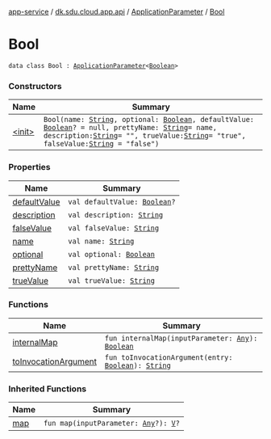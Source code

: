 [app-service](../../../index.md) / [dk.sdu.cloud.app.api](../../index.md) / [ApplicationParameter](../index.md) / [Bool](./index.md)

# Bool

`data class Bool : `[`ApplicationParameter`](../index.md)`<`[`Boolean`](https://kotlinlang.org/api/latest/jvm/stdlib/kotlin/-boolean/index.html)`>`

### Constructors

| Name | Summary |
|---|---|
| [&lt;init&gt;](-init-.md) | `Bool(name: `[`String`](https://kotlinlang.org/api/latest/jvm/stdlib/kotlin/-string/index.html)`, optional: `[`Boolean`](https://kotlinlang.org/api/latest/jvm/stdlib/kotlin/-boolean/index.html)`, defaultValue: `[`Boolean`](https://kotlinlang.org/api/latest/jvm/stdlib/kotlin/-boolean/index.html)`? = null, prettyName: `[`String`](https://kotlinlang.org/api/latest/jvm/stdlib/kotlin/-string/index.html)` = name, description: `[`String`](https://kotlinlang.org/api/latest/jvm/stdlib/kotlin/-string/index.html)` = "", trueValue: `[`String`](https://kotlinlang.org/api/latest/jvm/stdlib/kotlin/-string/index.html)` = "true", falseValue: `[`String`](https://kotlinlang.org/api/latest/jvm/stdlib/kotlin/-string/index.html)` = "false")` |

### Properties

| Name | Summary |
|---|---|
| [defaultValue](default-value.md) | `val defaultValue: `[`Boolean`](https://kotlinlang.org/api/latest/jvm/stdlib/kotlin/-boolean/index.html)`?` |
| [description](description.md) | `val description: `[`String`](https://kotlinlang.org/api/latest/jvm/stdlib/kotlin/-string/index.html) |
| [falseValue](false-value.md) | `val falseValue: `[`String`](https://kotlinlang.org/api/latest/jvm/stdlib/kotlin/-string/index.html) |
| [name](name.md) | `val name: `[`String`](https://kotlinlang.org/api/latest/jvm/stdlib/kotlin/-string/index.html) |
| [optional](optional.md) | `val optional: `[`Boolean`](https://kotlinlang.org/api/latest/jvm/stdlib/kotlin/-boolean/index.html) |
| [prettyName](pretty-name.md) | `val prettyName: `[`String`](https://kotlinlang.org/api/latest/jvm/stdlib/kotlin/-string/index.html) |
| [trueValue](true-value.md) | `val trueValue: `[`String`](https://kotlinlang.org/api/latest/jvm/stdlib/kotlin/-string/index.html) |

### Functions

| Name | Summary |
|---|---|
| [internalMap](internal-map.md) | `fun internalMap(inputParameter: `[`Any`](https://kotlinlang.org/api/latest/jvm/stdlib/kotlin/-any/index.html)`): `[`Boolean`](https://kotlinlang.org/api/latest/jvm/stdlib/kotlin/-boolean/index.html) |
| [toInvocationArgument](to-invocation-argument.md) | `fun toInvocationArgument(entry: `[`Boolean`](https://kotlinlang.org/api/latest/jvm/stdlib/kotlin/-boolean/index.html)`): `[`String`](https://kotlinlang.org/api/latest/jvm/stdlib/kotlin/-string/index.html) |

### Inherited Functions

| Name | Summary |
|---|---|
| [map](../map.md) | `fun map(inputParameter: `[`Any`](https://kotlinlang.org/api/latest/jvm/stdlib/kotlin/-any/index.html)`?): `[`V`](../index.md#V)`?` |
